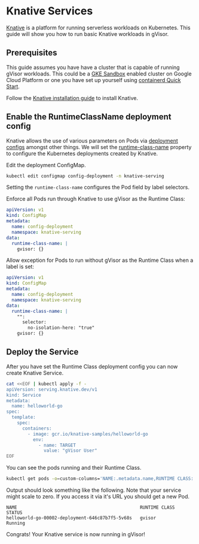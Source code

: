 # Knative Services

[Knative](https://knative.dev/) is a platform for running serverless workloads
on Kubernetes. This guide will show you how to run basic Knative workloads in
gVisor.

## Prerequisites

This guide assumes you have have a cluster that is capable of running gVisor
workloads. This could be a
[GKE Sandbox](https://cloud.google.com/kubernetes-engine/sandbox/) enabled
cluster on Google Cloud Platform or one you have set up yourself using
[containerd Quick Start](https://gvisor.dev/docs/user_guide/containerd/quick_start/).

Follow the
[Knative installation guide](https://knative.dev/docs/install/install-serving-with-yaml/)
to install Knative.

## Enable the RuntimeClassName deployment config

Knative allows the use of various parameters on Pods via
[deployment configs](https://knative.dev/docs/serving/configuration/deployment) amongst other things. We will set
the [runtime-class-name](https://knative.dev/docs/serving/configuration/deployment/#configuring-selectable-runtimeclassname) property to configure the Kubernetes deployments created by Knative.

Edit the deployment ConfigMap.

```bash
kubectl edit configmap config-deployment -n knative-serving
```

Setting the `runtime-class-name` configures the Pod field by label selectors.

Enforce all Pods run through Knative to use gVisor as the Runtime Class:

```yaml
apiVersion: v1
kind: ConfigMap
metadata:
  name: config-deployment
  namespace: knative-serving
data:
  runtime-class-name: |
    gvisor: {}
```

Allow exception for Pods to run without gVisor as the Runtime Class when a label is set:

```yaml
apiVersion: v1
kind: ConfigMap
metadata:
  name: config-deployment
  namespace: knative-serving
data:
  runtime-class-name: |
    "":
      selector:
        no-isolation-here: "true"
    gvisor: {}
```

## Deploy the Service

After you have set the Runtime Class deployment config you can now create Knative Service.

```bash
cat <<EOF | kubectl apply -f -
apiVersion: serving.knative.dev/v1
kind: Service
metadata:
  name: helloworld-go
spec:
  template:
    spec:
      containers:
        - image: gcr.io/knative-samples/helloworld-go
          env:
            - name: TARGET
              value: "gVisor User"
EOF
```

You can see the pods running and their Runtime Class.

```bash
kubectl get pods -o=custom-columns='NAME:.metadata.name,RUNTIME CLASS:.spec.runtimeClassName,STATUS:.status.phase'
```

Output should look something like the following. Note that your service might
scale to zero. If you access it via it's URL you should get a new Pod.

```
NAME                                              RUNTIME CLASS   STATUS
helloworld-go-00002-deployment-646c87b7f5-5v68s   gvisor          Running
```

Congrats! Your Knative service is now running in gVisor!
